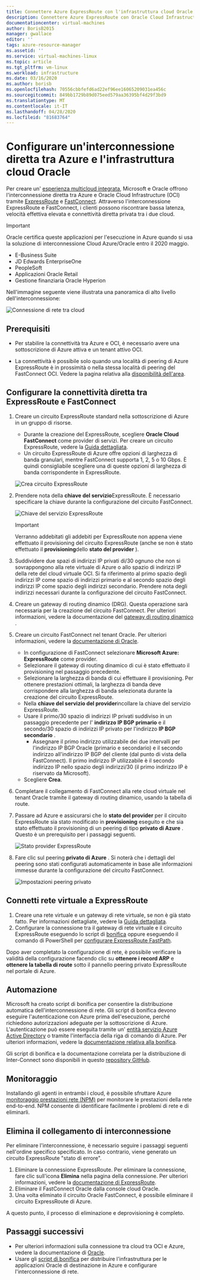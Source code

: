 ```yaml
---
title: Connettere Azure ExpressRoute con l'infrastruttura cloud Oracle | Microsoft Docs
description: Connettere Azure ExpressRoute con Oracle Cloud Infrastructure (OCI) FastConnect per abilitare soluzioni di applicazioni Oracle tra cloud
documentationcenter: virtual-machines
author: BorisB2015
manager: gwallace
editor: ''
tags: azure-resource-manager
ms.assetid: ''
ms.service: virtual-machines-linux
ms.topic: article
ms.tgt_pltfrm: vm-linux
ms.workload: infrastructure
ms.date: 03/16/2020
ms.author: borisb
ms.openlocfilehash: 70556cbbfefd6ad22ef96ee16065209031ea456c
ms.sourcegitcommit: 849bb1729b89d075eed579aa36395bf4d29f3bd9
ms.translationtype: MT
ms.contentlocale: it-IT
ms.lasthandoff: 04/28/2020
ms.locfileid: "81683764"
---
```

# <a name="set-up-a-direct-interconnection-between-azure-and-oracle-cloud-infrastructure"></a>Configurare un'interconnessione diretta tra Azure e l'infrastruttura cloud Oracle  

Per creare un' [esperienza multicloud integrata](oracle-oci-overview.md), Microsoft e Oracle offrono l'interconnessione diretta tra Azure e Oracle Cloud Infrastructure (OCI) tramite [ExpressRoute](../../../expressroute/expressroute-introduction.md) e [FastConnect](https://docs.cloud.oracle.com/iaas/Content/Network/Concepts/fastconnectoverview.htm). Attraverso l'interconnessione ExpressRoute e FastConnect, i clienti possono riscontrare bassa latenza, velocità effettiva elevata e connettività diretta privata tra i due cloud.

> [!IMPORTANT]
> Oracle certifica queste applicazioni per l'esecuzione in Azure quando si usa la soluzione di interconnessione Cloud Azure/Oracle entro il 2020 maggio.
> * E-Business Suite
> * JD Edwards EnterpriseOne
> * PeopleSoft
> * Applicazioni Oracle Retail
> * Gestione finanziaria Oracle Hyperion

Nell'immagine seguente viene illustrata una panoramica di alto livello dell'interconnessione:

![Connessione di rete tra cloud](media/configure-azure-oci-networking/azure-oci-connect.png)

## <a name="prerequisites"></a>Prerequisiti

* Per stabilire la connettività tra Azure e OCI, è necessario avere una sottoscrizione di Azure attiva e un tenant attivo OCI.

* La connettività è possibile solo quando una località di peering di Azure ExpressRoute è in prossimità o nella stessa località di peering del FastConnect OCI. Vedere la pagina relativa alla [disponibilità dell'area](oracle-oci-overview.md#region-availability).

## <a name="configure-direct-connectivity-between-expressroute-and-fastconnect"></a>Configurare la connettività diretta tra ExpressRoute e FastConnect

1. Creare un circuito ExpressRoute standard nella sottoscrizione di Azure in un gruppo di risorse. 
    * Durante la creazione del ExpressRoute, scegliere **Oracle Cloud FastConnect** come provider di servizi. Per creare un circuito ExpressRoute, vedere la [Guida dettagliata](../../../expressroute/expressroute-howto-circuit-portal-resource-manager.md).
    * Un circuito ExpressRoute di Azure offre opzioni di larghezza di banda granulari, mentre FastConnect supporta 1, 2, 5 o 10 Gbps. È quindi consigliabile scegliere una di queste opzioni di larghezza di banda corrispondente in ExpressRoute.

    ![Crea circuito ExpressRoute](media/configure-azure-oci-networking/exr-create-new.png)
1. Prendere nota della **chiave del servizio**ExpressRoute. È necessario specificare la chiave durante la configurazione del circuito FastConnect.

    ![Chiave del servizio ExpressRoute](media/configure-azure-oci-networking/exr-service-key.png)

    > [!IMPORTANT]
    > Verranno addebitati gli addebiti per ExpressRoute non appena viene effettuato il provisioning del circuito ExpressRoute (anche se non è stato effettuato il **provisioning**dello **stato del provider** ).

1. Suddividere due spazi di indirizzi IP privati di/30 ognuno che non si sovrappongono alla rete virtuale di Azure o allo spazio di indirizzi IP della rete del cloud virtuale OCI. Si fa riferimento al primo spazio degli indirizzi IP come spazio di indirizzi primario e al secondo spazio degli indirizzi IP come spazio degli indirizzi secondario. Prendere nota degli indirizzi necessari durante la configurazione del circuito FastConnect.
1. Creare un gateway di routing dinamico (DRG). Questa operazione sarà necessaria per la creazione del circuito FastConnect. Per ulteriori informazioni, vedere la documentazione del [gateway di routing dinamico](https://docs.cloud.oracle.com/iaas/Content/Network/Tasks/managingDRGs.htm) .
1. Creare un circuito FastConnect nel tenant Oracle. Per ulteriori informazioni, vedere la [documentazione di Oracle](https://docs.cloud.oracle.com/iaas/Content/Network/Concepts/azure.htm).
  
    * In configurazione di FastConnect selezionare **Microsoft Azure: ExpressRoute** come provider.
    * Selezionare il gateway di routing dinamico di cui è stato effettuato il provisioning nel passaggio precedente.
    * Selezionare la larghezza di banda di cui effettuare il provisioning. Per ottenere prestazioni ottimali, la larghezza di banda deve corrispondere alla larghezza di banda selezionata durante la creazione del circuito ExpressRoute.
    * Nella **chiave del servizio del provider**incollare la chiave del servizio ExpressRoute.
    * Usare il primo/30 spazio di indirizzi IP privati suddiviso in un passaggio precedente per l' **indirizzo IP BGP primario** e il secondo/30 spazio di indirizzi IP privato per l'indirizzo **IP BGP secondario** .
        * Assegnare il primo indirizzo utilizzabile dei due intervalli per l'indirizzo IP BGP Oracle (primario e secondario) e il secondo indirizzo all'indirizzo IP BGP del cliente (dal punto di vista della FastConnect). Il primo indirizzo IP utilizzabile è il secondo indirizzo IP nello spazio degli indirizzi/30 (il primo indirizzo IP è riservato da Microsoft).
    * Scegliere **Crea**.
1. Completare il collegamento di FastConnect alla rete cloud virtuale nel tenant Oracle tramite il gateway di routing dinamico, usando la tabella di route.
1. Passare ad Azure e assicurarsi che lo **stato del provider** per il circuito ExpressRoute sia stato modificato in **provisioning** eseguito e che sia stato effettuato il provisioning di un peering di tipo **privato di Azure** . Questo è un prerequisito per i passaggi seguenti.

    ![Stato provider ExpressRoute](media/configure-azure-oci-networking/exr-provider-status.png)
1. Fare clic sul peering **privato di Azure** . Si noterà che i dettagli del peering sono stati configurati automaticamente in base alle informazioni immesse durante la configurazione del circuito FastConnect.

    ![Impostazioni peering privato](media/configure-azure-oci-networking/exr-private-peering.png)

## <a name="connect-virtual-network-to-expressroute"></a>Connetti rete virtuale a ExpressRoute

1. Creare una rete virtuale e un gateway di rete virtuale, se non è già stato fatto. Per informazioni dettagliate, vedere la [Guida dettagliata](../../../expressroute/expressroute-howto-add-gateway-portal-resource-manager.md).
1. Configurare la connessione tra il gateway di rete virtuale e il circuito ExpressRoute eseguendo lo script di [bonifica](https://github.com/microsoft/azure-oracle/tree/master/InterConnect-2) oppure eseguendo il comando di PowerShell per [configurare ExpressRoute FastPath](../../../expressroute/expressroute-howto-linkvnet-arm.md#configure-expressroute-fastpath).

Dopo aver completato la configurazione di rete, è possibile verificare la validità della configurazione facendo clic su **ottenere i record ARP** e **ottenere la tabella di route** sotto il pannello peering privato ExpressRoute nel portale di Azure.

## <a name="automation"></a>Automazione

Microsoft ha creato script di bonifica per consentire la distribuzione automatica dell'interconnessione di rete. Gli script di bonifica devono eseguire l'autenticazione con Azure prima dell'esecuzione, perché richiedono autorizzazioni adeguate per la sottoscrizione di Azure. L'autenticazione può essere eseguita tramite un' [entità servizio Azure Active Directory](../../../active-directory/develop/app-objects-and-service-principals.md#service-principal-object) o tramite l'interfaccia della riga di comando di Azure. Per ulteriori informazioni, vedere la [documentazione relativa alla bonifica](https://www.terraform.io/docs/providers/azurerm/auth/azure_cli.html).

Gli script di bonifica e la documentazione correlata per la distribuzione di Inter-Connect sono disponibili in questo [repository GitHub](https://aka.ms/azureociinterconnecttf).

## <a name="monitoring"></a>Monitoraggio

Installando gli agenti in entrambi i cloud, è possibile sfruttare Azure [monitoraggio prestazioni rete (NPM)](../../../expressroute/how-to-npm.md) per monitorare le prestazioni della rete end-to-end. NPM consente di identificare facilmente i problemi di rete e di eliminarli.

## <a name="delete-the-interconnect-link"></a>Elimina il collegamento di interconnessione

Per eliminare l'interconnessione, è necessario seguire i passaggi seguenti nell'ordine specifico specificato. In caso contrario, viene generato un circuito ExpressRoute "stato di errore".

1. Eliminare la connessione ExpressRoute. Per eliminare la connessione, fare clic sull'icona **Elimina** nella pagina della connessione. Per ulteriori informazioni, vedere la [documentazione di ExpressRoute](../../../expressroute/expressroute-howto-linkvnet-portal-resource-manager.md#delete-a-connection-to-unlink-a-vnet).
1. Eliminare il FastConnect Oracle dalla console cloud Oracle.
1. Una volta eliminato il circuito Oracle FastConnect, è possibile eliminare il circuito ExpressRoute di Azure.

A questo punto, il processo di eliminazione e deprovisioning è completo.

## <a name="next-steps"></a>Passaggi successivi

* Per ulteriori informazioni sulla connessione tra cloud tra OCI e Azure, vedere la documentazione di [Oracle](https://docs.cloud.oracle.com/iaas/Content/Network/Concepts/azure.htm).
* Usare gli [script di bonifica](https://aka.ms/azureociinterconnecttf) per distribuire l'infrastruttura per le applicazioni Oracle di destinazione in Azure e configurare l'interconnessione di rete. 

